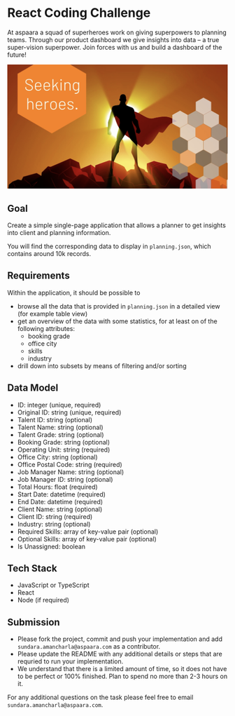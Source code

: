 # React Coding Challenge

At aspaara a squad of superheroes work on giving superpowers to planning teams.
Through our product dashboard we give insights into data – a true super-vision
superpower. Join forces with us and build a dashboard of the future!

![aspaara superhero](aspaara_superhero.png)

## Goal

Create a simple single-page application that allows a planner to get insights
into client and planning information.

You will find the corresponding data to display in `planning.json`, which
contains around 10k records.

## Requirements

Within the application, it should be possible to

- browse all the data that is provided in `planning.json` in a detailed view
  (for example table view)
- get an overview of the data with some statistics, for at least on of the
  following attributes:
  - booking grade
  - office city
  - skills
  - industry
- drill down into subsets by means of filtering and/or sorting

## Data Model

- ID: integer (unique, required)
- Original ID: string (unique, required)
- Talent ID: string (optional)
- Talent Name: string (optional)
- Talent Grade: string (optional)
- Booking Grade: string (optional)
- Operating Unit: string (required)
- Office City: string (optional)
- Office Postal Code: string (required)
- Job Manager Name: string (optional)
- Job Manager ID: string (optional)
- Total Hours: float (required)
- Start Date: datetime (required)
- End Date: datetime (required)
- Client Name: string (optional)
- Client ID: string (required)
- Industry: string (optional)
- Required Skills: array of key-value pair (optional)
- Optional Skills: array of key-value pair (optional)
- Is Unassigned: boolean

## Tech Stack

- JavaScript or TypeScript
- React
- Node (if required)

## Submission

- Please fork the project, commit and push your implementation and add
  `sundara.amancharla@aspaara.com` as a contributor.
- Please update the README with any additional details or steps that are
  requried to run your implementation.
- We understand that there is a limited amount of time, so it does not have to
  be perfect or 100% finished. Plan to spend no more than 2-3 hours on it.

For any additional questions on the task please feel free to email
`sundara.amancharla@aspaara.com`.
